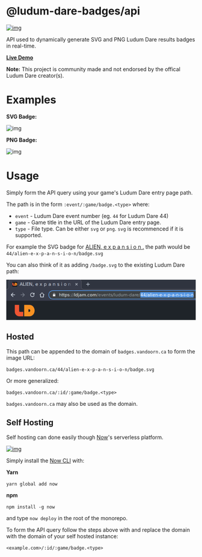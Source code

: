 

# @ludum-dare-badges/api

[![img](https://github.com/woofers/ludum-dare-badges/workflows/build/badge.svg)](https://github.com/woofers/ludum-dare-badges/actions)

API used to dynamically generate SVG and PNG Ludum Dare results badges in real-time.

**[Live Demo](https://badges.vandoorn.ca)**

**Note:** This project is community made and not endorsed by the offical Ludum Dare creator(s).


# Examples

**SVG Badge:**

![img](https://badges.vandoorn.ca/44/alien-e-x-p-a-n-s-i-o-n/badge.svg "SVG Badge")

**PNG Badge:**

![img](https://badges.vandoorn.ca/44/alien-e-x-p-a-n-s-i-o-n/badge.png "PNG Badge")


# Usage

Simply form the API query using your game's Ludum Dare entry page path.

The path is in the form `:event/:game/badge.<type>` where:

-   `event` - Ludum Dare event number (eg. `44` for Ludum Dare 44)
-   `game` - Game title in the URL of the Ludum Dare entry page.
-   `type` - File type.  Can be either `svg` or `png`.  `svg` is recommenced if it is supported.

For example the SVG badge for [ALIEN, e x p a n s i o n .](https://ldjam.com/events/ludum-dare/44/alien-e-x-p-a-n-s-i-o-n)
the path would be `44/alien-e-x-p-a-n-s-i-o-n/badge.svg`

You can also think of it as adding `/badge.svg` to the existing Ludum Dare path:

![img](./screenshots/url.png "URL Path")


## Hosted

This path can be appended to the domain of `badges.vandoorn.ca` to form the image URL:

    badges.vandoorn.ca/44/alien-e-x-p-a-n-s-i-o-n/badge.svg

Or more generalized:

    badges.vandoorn.ca/:id/:game/badge.<type>

`badges.vandoorn.ca` may also be used as the domain.


## Self Hosting

Self hosting can done easily though [Now](https://zeit.co/now)'s serverless platform.

[![img](https://deploy.now.sh/static/button.svg "Deploy to now")](https://zeit.co/new/project?template=woofers/ludum-dare-badges)

Simply install the [Now CLI](https://github.com/zeit/now-cli) with:

**Yarn**

    yarn global add now

**npm**

    npm install -g now

and type `now deploy` in the root of the monorepo.

To form the API query follow the steps above with and replace the domain
with the domain of your self hosted instance:

    <example.com>/:id/:game/badge.<type>
